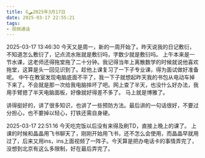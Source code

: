 ```yaml
---
title: G🛹2025年3月17日
date: 2025-03-17 22:55:21
tags:
- 视频通话
---
```


2025-03-17 13:46:30
今天又是周一，新的一周开始了。昨天说我的日记敷衍，不知道怎么敷衍了，记点流水账就是敷衍吗，字数少就是敷衍吗。
上午本来是一节水课，这老师还得拖堂拖了二十分钟。我记得当年上离散数学的时候就说他喜欢拖堂，这算是头一回见识到了。趁他上课复习了一下子专业课，得为面试做好准备呢。
中午在教室发现电脑底面不平了，我一下子就想起昨天我的书包从电动车掉下来了。不会就是那一次给我电脑摔坏了吧。网上查了半天，也没什么好办法，我用手臂摁了半天电脑面板，好像就好得差不多了。
马上就是博雅了。

讲得挺好的，讲了很多知识，也讲了一些预防方法。最后讲的一句话很好，不要过分担心，也不要掉以轻心，打铁还需自身硬。

2025-03-17 22:51:16
今天吃完饭以后没有来得及刷TD，直接上晚上的课了。
上课的时候和晶晶用飞书聊天了，刚刚开始用飞书，还不怎么会使用，而晶晶早就用过了，后来又用ins，ins上面视频了一阵子。今天算是把办电话卡的事情弄完了，没想到北京有这么多限制，好在最后弄完了。
